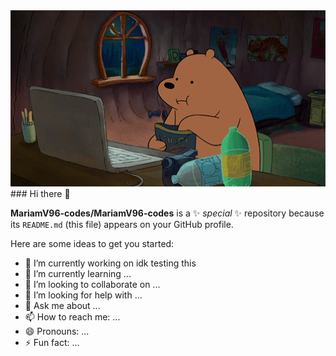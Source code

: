 <img src="https://github.com/MariamV96-codes/MariamV96-codes/blob/main/1479814528_webarebears.gif" width="600"/>
### Hi there 👋

**MariamV96-codes/MariamV96-codes** is a ✨ _special_ ✨ repository because its `README.md` (this file) appears on your GitHub profile.

Here are some ideas to get you started:

- 🔭 I’m currently working on idk testing this
- 🌱 I’m currently learning ...
- 👯 I’m looking to collaborate on ...
- 🤔 I’m looking for help with ...
- 💬 Ask me about ...
- 📫 How to reach me: ...
- 😄 Pronouns: ...
- ⚡ Fun fact: ...

